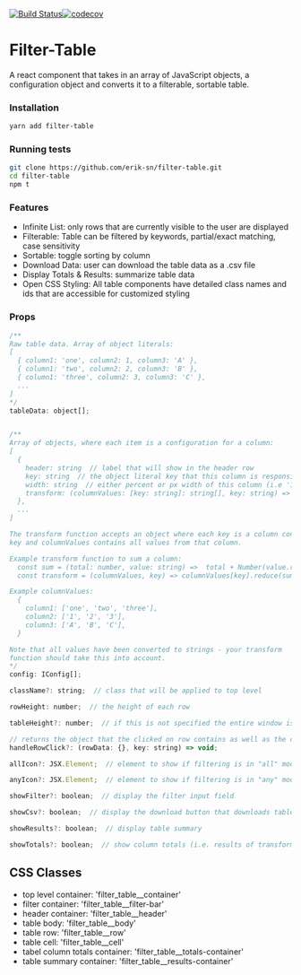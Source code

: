 [![Build Status](https://travis-ci.org/erik-sn/filter-table.svg?branch=master)](https://travis-ci.org/erik-sn/filter-table)[![codecov](https://codecov.io/gh/erik-sn/filter-table/branch/master/graph/badge.svg)](https://codecov.io/gh/erik-sn/filter-table)


# Filter-Table

A react component that takes in an array of JavaScript objects, a configuration object and converts it to a filterable, sortable table.


### Installation

```bash
yarn add filter-table
```


### Running tests

```bash
git clone https://github.com/erik-sn/filter-table.git
cd filter-table
npm t
```

### Features

- Infinite List: only rows that are currently visible to the user are displayed
- Filterable: Table can be filtered by keywords, partial/exact matching, case sensitivity
- Sortable: toggle sorting by column
- Download Data: user can download the table data as a .csv file
- Display Totals & Results: summarize table data
- Open CSS Styling: All table components have detailed class names and ids that are accessible for customized styling

### Props

```JavaScript
/**
Raw table data. Array of object literals:
[
  { column1: 'one', column2: 1, column3: 'A' },
  { column1: 'two', column2: 2, column3: 'B' },
  { column1: 'three', column2: 3, column3: 'C' },
  ...
]
*/
tableData: object[];


/**
Array of objects, where each item is a configuration for a column:
[
  {
    header: string  // label that will show in the header row
    key: string  // the object literal key that this column is responsible for
    width: string  // either percent or px width of this column (i.e '15%', '30px')
    transform: (columnValues: [key: string]: string[], key: string) => any
  },
  ...
]

The transform function accepts an object where each key is a column configuration
key and columnValues contains all values from that column.

Example transform function to sum a column:
  const sum = (total: number, value: string) =>  total + Number(value.replace(/,/g, ''));
  const transform = (columnValues, key) => columnValues[key].reduce(sum, 0);

Example columnValues:
  {
    column1: ['one', 'two', 'three'],
    column2: ['1', '2', '3'],
    column3: ['A', 'B', 'C'],
  }

Note that all values have been converted to strings - your transform
function should take this into account.
*/
config: IConfig[];

className?: string;  // class that will be applied to top level

rowHeight: number;  // the height of each row

tableHeight?: number;  // if this is not specified the entire window is used

// returns the object that the clicked on row contains as well as the column key
handleRowClick?: (rowData: {}, key: string) => void;

allIcon?: JSX.Element;  // element to show if filtering is in "all" mode

anyIcon?: JSX.Element;  // element to show if filtering is in "any" mode

showFilter?: boolean;  // display the filter input field

showCsv?: boolean;  // display the download button that downloads table data

showResults?: boolean;  // display table summary

showTotals?: boolean;  // show column totals (i.e. results of transform functions)
```

## CSS Classes

- top level container: 'filter_table__container'
- filter container: 'filter_table__filter-bar'
- header container: 'filter_table__header'
- table body: 'filter_table__body'
- table row: 'filter_table__row'
- table cell: 'filter_table__cell'
- tabel column totals container: 'filter_table__totals-container'
- table summary container: 'filter_table__results-container'